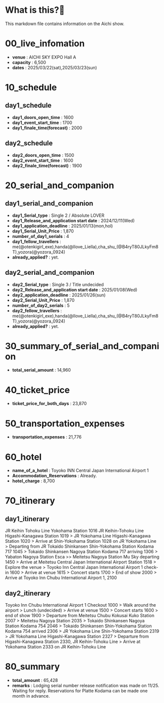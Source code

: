 # What is this?👀
<p>This markdown file contains information on the Aichi show.</p>

# 00_live_infomation

- **venue** : AICHI SKY EXPO Hall A
- **capacity** : 6,500
- **dates** : 2025/03/22(sat),2025/03/23(sun)

# 10_schedule

## day1_schedule

- **day1_doors_open_time** : 1600
- **day1_event_start_time** : 1700
- **day1_finale_time(forecast)** : 2000

## day2_schedule

- **day2_doors_open_time** : 1500
- **day2_event_start_time** : 1600
- **day2_finale_time(forecast)** : 1900

# 20_serial_and_companion

## day1_serial_and_companion

- **day1_Serial_type** : Single 2 / Absolute LOVER
- **day1_Release_and_application start date** : 2024/12/11(Wed)
- **day1_application_deadline** : 2025/01/13(mon,hol)
- **day1_Serial_Unit_Price** : 1,870
- **number_of_day1_serials** : 4
- **day1_fellow_travellers** : me(@otenkigirl_exe),handa(@Ilove_Liella),cha_shu_(@B4ryT80JLkyFm8T),yozora(@yozora_0924)
- **already_applied?** : yet.

## day2_serial_and_companion

- **day2_Serial_type** : Single 3 / Title undecided
- **day2_Release_and_application start date** : 2025/01/08(Wed)
- **day2_application_deadline** : 2025/01/26(sun)
- **day2_Serial_Unit_Price** : 1,870
- **number_of_day2_serials** : 5
- **day2_fellow_travellers** : me(@otenkigirl_exe),handa(@Ilove_Liella),cha_shu_(@B4ryT80JLkyFm8T),yozora(@yozora_0924)
- **already_applied?** : yet.

# 30_summary_of_serial_and_companion

- **total_serial_amount** : 14,960

# 40_ticket_price

- **ticket_price_for_both_days** : 23,870

# 50_transportation_expenses

- **transportation_expenses** : 21,776

# 60_hotel

- **name_of_a_hotel** : Toyoko INN Central Japan International Airport 1 
- **Accommodation_Reservations** : Already.
- **hotel_charge** : 8,700

# 70_itinerary

## day1_itinerary

JR Keihin Tohoku Line Yokohama Station 1016
JR Keihin-Tohoku Line Higashi-Kanagawa Station 1019 >
JR Yokohama Line Higashi-Kanagawa Station 1020 >
Arrive at Shin-Yokohama Station 1028 on JR Yokohama Line >
Departing from JR Tokaido Shinkansen Shin-Yokohama Station Kodama 717 1045 >
Tokaido Shinkansen Nagoya Station Kodama 717 arriving 1306 >
Yabaton Nagoya Station Esca >>
Meitetsu Nagoya Station Mu Sky departing 1450 >
Arrive at Meitetsu Central Japan International Airport Station 1518 >
Explore the venue >
Toyoko Inn Central Japan International Airport 1 check-in 1600 >
Arrive at venue 1615 >
Concert starts 1700 >
End of show 2000 >
Arrive at Toyoko Inn Chubu International Airport 1, 2100

## day2_itinerary

Toyoko Inn Chubu International Airport 1 Checkout 1000 >
Walk around the airport >
Lunch (undecided) >
Arrive at venue 1500 >
Concert starts 1600 >
end of show 1900 >
Departure from Meitetsu Chubu Kokusai Kuko Station 2007 >
Meitetsu Nagoya Station 2035 >
Tokaido Shinkansen Nagoya Station Kodama 754 2046 >
Tokaido Shinkansen Shin-Yokohama Station Kodama 754 arrived 2306 >
JR Yokohama Line Shin-Yokohama Station 2319 >
JR Yokohama Line Higashi-Kanagawa Station 2327 >
Departure from Higashi-Kanagawa Station 2330, JR Keihin-Tohoku Line >
Arrive at Yokohama Station 2333 on JR Keihin-Tohoku Line

# 80_summary

- **total_amount** : 65,428
- **remarks** : Lodging serial number release notification was made on 11/25. Waiting for reply. Reservations for Platte Kodama can be made one month in advance.

